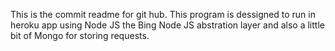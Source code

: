 This is the commit readme for git hub. This program is dessigned to run in heroku app using Node JS the Bing Node JS abstration layer and also a little bit of Mongo for storing requests.
